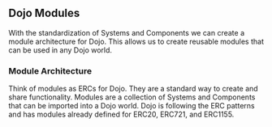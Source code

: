 ## Dojo Modules

With the standardization of Systems and Components we can create a module architecture for Dojo. This allows us to create reusable modules that can be used in any Dojo world.

### Module Architecture

Think of modules as ERCs for Dojo. They are a standard way to create and share functionality. Modules are a collection of Systems and Components that can be imported into a Dojo world. Dojo is following the ERC patterns and has modules already defined for ERC20, ERC721, and ERC1155.

